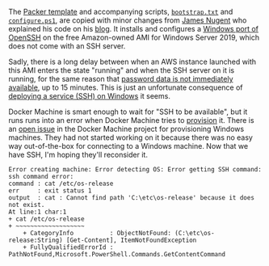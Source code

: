 The [Packer template](./packer.json) and accompanying scripts,
[`bootstrap.txt`](./bootstrap.txt) and [`configure.ps1`](./configure.ps1), are
copied with minor changes from [James
Nugent](https://github.com/jen20/packer-aws-windows-ssh) who explained his
code on his
[blog](https://operator-error.com/2018/04/16/windows-amis-with-even/). It
installs and configures a [Windows port of
OpenSSH](https://github.com/PowerShell/Win32-OpenSSH) on the free Amazon-owned
AMI for Windows Server 2019, which does not come with an SSH server.

Sadly, there is a long delay between when an AWS instance launched with this
AMI enters the state "running" and when the SSH server on it is running, for
the same reason that [password data is not immediately
available](https://docs.aws.amazon.com/cli/latest/reference/ec2/get-password-data.html),
up to 15 minutes. This is just an unfortunate consequence of [deploying
a service (SSH) on
Windows](https://stackoverflow.com/questions/5080445/why-does-azure-deployment-take-so-long)
it seems.

Docker Machine is smart enough to wait for "SSH to be available", but it runs
runs into an error when Docker Machine tries to
[provision](https://docs.docker.com/machine/reference/provision/) it. There is
an [open issue](https://github.com/docker/machine/issues/2907) in the Docker
Machine project for provisioning Windows machines. They had not started
working on it because there was no easy way out-of-the-box for connecting to
a Windows machine. Now that we have SSH, I'm hoping they'll reconsider it.

```
Error creating machine: Error detecting OS: Error getting SSH command: ssh command error:
command : cat /etc/os-release
err     : exit status 1
output  : cat : Cannot find path 'C:\etc\os-release' because it does not exist.
At line:1 char:1
+ cat /etc/os-release
+ ~~~~~~~~~~~~~~~~~~~
    + CategoryInfo          : ObjectNotFound: (C:\etc\os-release:String) [Get-Content], ItemNotFoundException
    + FullyQualifiedErrorId : PathNotFound,Microsoft.PowerShell.Commands.GetContentCommand
```
